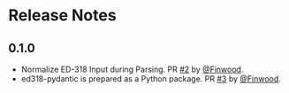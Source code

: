 # Release Notes

## 0.1.0

* Normalize ED-318 Input during Parsing. PR [#2](https://github.com/starcopter/ed318-pydantic/pull/2) by [@Finwood](https://github.com/Finwood).
* ed318-pydantic is prepared as a Python package. PR [#3](https://github.com/starcopter/ed318-pydantic/pull/3) by [@Finwood](https://github.com/Finwood).

